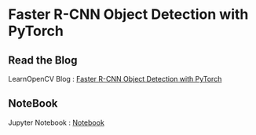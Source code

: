 # Faster R-CNN Object Detection with PyTorch

## Read the Blog 
LearnOpenCV Blog : [Faster R-CNN Object Detection with PyTorch](https://www.learnopencv.com/faster-r-cnn-object-detection-with-pytorch)

## NoteBook
Jupyter Notebook : [Notebook](PyTorch_faster_RCNN.ipynb)
